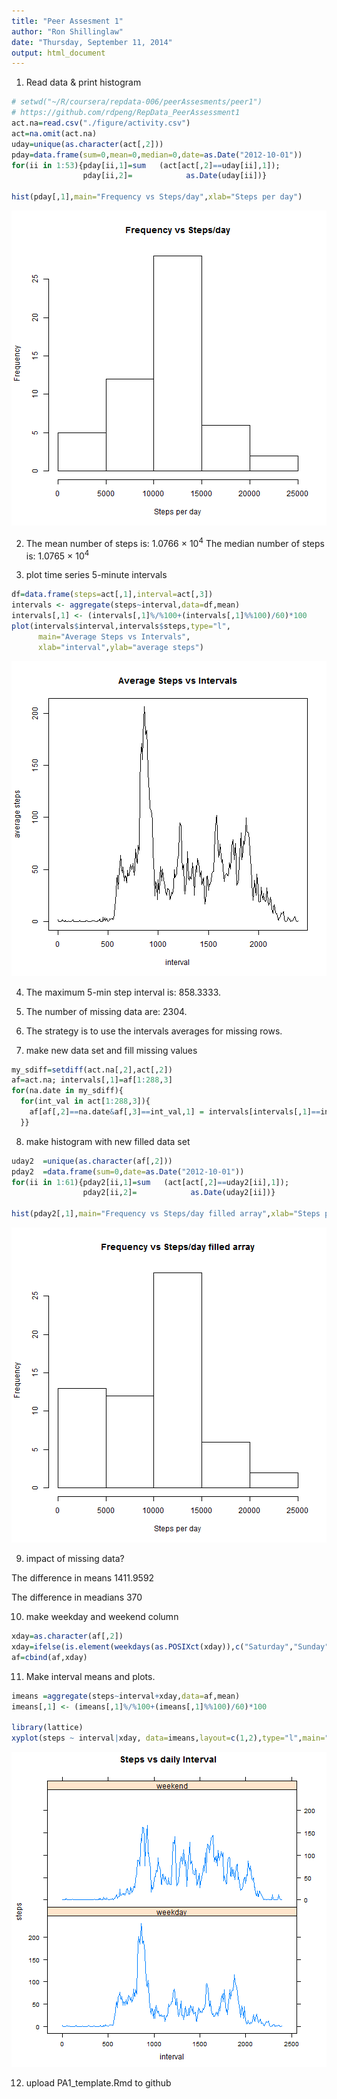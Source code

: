 ```yaml
---
title: "Peer Assesment 1"
author: "Ron Shillinglaw"
date: "Thursday, September 11, 2014"
output: html_document
---
```


1. Read data & print histogram


```r
# setwd("~/R/coursera/repdata-006/peerAssesments/peer1")
# https://github.com/rdpeng/RepData_PeerAssessment1
act.na=read.csv("./figure/activity.csv")
act=na.omit(act.na)
uday=unique(as.character(act[,2]))
pday=data.frame(sum=0,mean=0,median=0,date=as.Date("2012-10-01"))
for(ii in 1:53){pday[ii,1]=sum   (act[act[,2]==uday[ii],1]);
                pday[ii,2]=            as.Date(uday[ii])}
                  
hist(pday[,1],main="Frequency vs Steps/day",xlab="Steps per day")
```

![plot of chunk unnamed-chunk-1](figure/unnamed-chunk-1.png) 

2. The mean number of steps is: 1.0766 &times; 10<sup>4</sup>
   The median number of steps is: 1.0765 &times; 10<sup>4</sup>


3. plot time series 5-minute intervals

```r
df=data.frame(steps=act[,1],interval=act[,3])
intervals <- aggregate(steps~interval,data=df,mean)
intervals[,1] <- (intervals[,1]%/%100+(intervals[,1]%%100)/60)*100
plot(intervals$interval,intervals$steps,type="l",
      main="Average Steps vs Intervals",
      xlab="interval",ylab="average steps")
```

![plot of chunk unnamed-chunk-2](figure/unnamed-chunk-2.png) 

4. The maximum 5-min step interval is: 858.3333.

5. The number of missing data are: 2304.

6. The strategy is to use the intervals averages for missing rows.

7. make new data set and fill missing values

```r
my_sdiff=setdiff(act.na[,2],act[,2])
af=act.na; intervals[,1]=af[1:288,3]
for(na.date in my_sdiff){
  for(int_val in act[1:288,3]){
    af[af[,2]==na.date&af[,3]==int_val,1] = intervals[intervals[,1]==int_val,2]
  }}
```
8. make histogram with new filled data set

```r
uday2  =unique(as.character(af[,2]))
pday2  =data.frame(sum=0,date=as.Date("2012-10-01"))
for(ii in 1:61){pday2[ii,1]=sum   (act[act[,2]==uday2[ii],1]);
                pday2[ii,2]=            as.Date(uday2[ii])}

hist(pday2[,1],main="Frequency vs Steps/day filled array",xlab="Steps per day")
```

![plot of chunk unnamed-chunk-4](figure/unnamed-chunk-4.png) 

9. impact of missing data?

The difference in means 1411.9592

The difference in meadians 370

10. make weekday and weekend column

```r
xday=as.character(af[,2])
xday=ifelse(is.element(weekdays(as.POSIXct(xday)),c("Saturday","Sunday")),"weekend","weekday")
af=cbind(af,xday)
```
11. Make interval means and plots.

```r
imeans =aggregate(steps~interval+xday,data=af,mean)
imeans[,1] <- (imeans[,1]%/%100+(imeans[,1]%%100)/60)*100

library(lattice)
xyplot(steps ~ interval|xday, data=imeans,layout=c(1,2),type="l",main="Steps vs daily Interval")
```

![plot of chunk unnamed-chunk-6](figure/unnamed-chunk-6.png) 

12. upload PA1_template.Rmd to github


